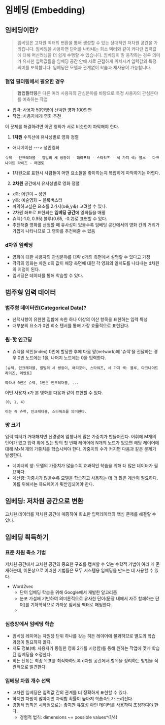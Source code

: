 # 임베딩 (Embedding)

## 임베딩이란?

> 임베딩은 고차원 벡터의 변환을 통해 생성할 수 있는 상대적인 저차원 공간을 가리킵니다. 임베딩을 사용하면 단어를 나타내는 희소 벡터와 같이 커다란 입력값에 대해 머신러닝을 더 쉽게 수행할 수 있습니다. 임베딩이 잘 동작하는 경우 의미가 유사한 입력값들을 임베딩 공간 안에 서로 근접하게 위치시켜 입력값의 특정 의미를 포착합니다. 임베딩은 모델과 관계없이 학습과 재사용이 가능합니다.

### 협업 필터링에서 필요한 경우

> **협업필터링**은 다른 여러 사용자의 관심분야를 바탕으로 특정 사용자의 관심분야를 예측하는 작업

- 입력: 사용자 50만명이 선택한 영화 100만편
- 작업: 사용자에게 영화 추천

이 문제를 해결하려면 어떤 영화가 서로 비슷한지 파악해야 한다.

1. **1차원** 수직선에 유사성별로 영화 정렬

- 애니메이션 ---> 성인영화
```46500 + 8800 + 2500 = 11300 + 46500 = 57800
슈렉 - 인크레더블 - 벨빌의 세 쌍둥이 - 해리포터 - 스타워즈 - 세 가지 색: 블루 - 다크나이트 라이즈 - 메멘토
```
- 1차원으로 표현시 사람들이 어떤 요소들을 좋아하는지 복잡하게 파악하기는 어렵다.

2. **2차원** 공간에서 유사성별로 영화 정렬
- x축: 어린이 ~ 성인
- y축: 예술영화 ~ 블록버스터
- 파악하고싶은 요소를 2가지(x축,y축) 고려할 수 있다.
- 2차원 좌표로 표현되는 **임베딩 공간**에 영화들을 매핑
- 슈렉(-1.0, 0.95) 블루(0.65, -0.2)로 표현할 수 있다.
- 추천해줄 영화를 선정할 때 유사성이 있을수록 임베딩 공간에서의 영화 간의 거리가 가깝게 나타나므로 그 영화를 추천해줄 수 있음

### d차원 임베딩
- 영화에 대한 사용자의 관심분야를 대략 d개의 측면에서 설명할 수 있다고 가정
- 각각의 영화는 차원 d의 값이 해당 측면에 대한 각 영화의 일치도를 나타내는 d차원의 지점이 된다.
- 임베딩은 데이터를 통해 학습할 수 있다.

## 범주형 입력 데이터

### 범주형 데이터란(Categorical Data)?
- 선택사항이 유한한 집합에 속한 하나 이상의 이산 항목을 표현하는 입력 특성
- 대부분의 요소가 0인 희소 텐서를 통해 가장 효율적으로 표현된다.

### 원-핫 인코딩
- 슈렉을 색인(index) 0번에 할당한 후에 다음 망(network)에 '슈렉'을 전달하는 경우 0번 노드에는 1을, 나머지 노드에는 0을 입력한다.

```
[슈렉, 인크레더블, 벨빌의 세 쌍둥이, 해리포터, 스타워즈, 세 가지 색: 블루, 다크나이트 라이즈, 메멘토]

따라서 0번은 슈렉, 1번은 인크레더블, ...
```

어떤 사용자 x가 본 영화를 다음과 같이 표현할 수 있다.
```
(0, 1, 4)

이는 즉 슈렉, 인크레더블, 스타워즈를 의미한다.
```

### 망 크기
입력 벡터가 거대해지면 신경망에 엄청나게 많은 가중치가 만들어진다.
어휘에 M개의 단어가 있고 입력 위에 있는 망의 첫 번째 레이어에 N개의 노드가 있으면 해당 레이어에 대해 MxN 개의 가중치를 학습시켜야 한다. 가중치의 수가 커지면 다음과 같은 문제가 발생한다.
- 데이터의 양: 모델의 가중치가 많을수록 효과적인 학습을 위해 더 많은 데이터가 필요하다.
- 계산량: 가중치가 많을수록 모델을 학습하고 사용하는 데 더 많은 계산이 필요하다. 이를 위해서는 하드웨어가 뒷받침되어야 한다.

## 임베딩: 저차원 공간으로 변환
고차원 데이터를 저차원 공간에 매핑하여 희소한 입력데이터의 핵심 문제를 해결할 수 있다.

## 임베딩 획득하기
### 표준 차원 축소 기법
저차원 공간에서 고차원 공간의 중요한 구조를 캡쳐할 수 있는 수학적 기법이 여러 개 존재하는데, 이론상으로 이러한 기법들은 모두 시스템용 임베딩을 만드는 데 사용할 수 있다.
- Word2vec
  + 단어 임베딩 학습을 위해 Google에서 개발한 알고리즘
  + 분포 가설에 기반하여 의미론적으로 유사한 단어(문장 내에서 자주 함께하는 단어)를 기하학적으로 가까운 임베딩 벡터로 매핑한다.
  + 

### 심층망에서 임베딩 학습
- 임베딩 레이어는 차원당 단위 하나를 갖는 히든 레이어에 불과하므로 별도의 학습 과정이 필요하지 않다.
- 지도 정보(예: 사용자가 동일한 영화 2개를 시청함)를 통해 원하는 작업에 맞게 학습된 임베딩을 조정한다.
- 히든 단위는 최종 목표를 최적화하도록 d차원 공간에서 항목을 정리하는 방법을 직관적으로 발견한다.



### 임베딩 차원 개수 선택
- 고차원 임베딩은 입력값 간의 관계를 더 정확하게 표현할 수 있다.
- 하지만 차원이 많아지면 과적합 확률이 높아져 학습속도가 느려진다.
- 경험적 법칙은 시작점으로는 좋지만 유효성 확인 데이터를 사용하여 조정하여야 한다.
  + 경험적 법칙: dimensions ~= possible values^(1/4)



